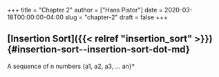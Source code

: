 +++
title = "Chapter 2"
author = ["Hans Pistor"]
date = 2020-03-18T00:00:00-04:00
slug = "chapter-2"
draft = false
+++

## [Insertion Sort]({{< relref "insertion_sort" >}}) {#insertion-sort--insertion-sort-dot-md}

A sequence of n numbers {a1, a2, a3, ... an}\*
